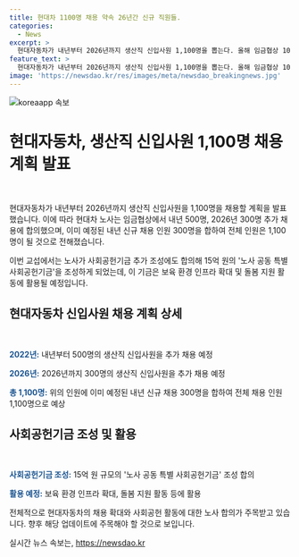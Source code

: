 ```yaml
---
title: 현대차 1100명 채용 약속 26년간 신규 직원들.
categories:
  - News
excerpt: >
  현대자동차가 내년부터 2026년까지 생산직 신입사원 1,100명을 뽑는다. 올해 임금협상 10차 교섭에서 내년 500명, 2026년 300명 등 800명 추가 채용에 합의. 이미 예정된 내년 신규 채용 300명까지 합하면 전체 인원은 1,100명. 노사는 사회공헌기금 추가 조성에도 합의하면서 15억 원의 노사 공동 특별 사회공헌기금을 조성, 보육 환경 인프라 확대 등 돌봄 지원 활동 등에 쓸 예정.
feature_text: >
  현대자동차가 내년부터 2026년까지 생산직 신입사원 1,100명을 뽑는다. 올해 임금협상 10차 교섭에서 내년 500명, 2026년 300명 등 800명 추가 채용에 합의. 이미 예정된 내년 신규 채용 300명까지 합하면 전체 인원은 1,100명. 노사는 사회공헌기금 추가 조성에도 합의하면서 15억 원의 노사 공동 특별 사회공헌기금을 조성, 보육 환경 인프라 확대 등 돌봄 지원 활동 등에 쓸 예정.
image: 'https://newsdao.kr/res/images/meta/newsdao_breakingnews.jpg'
---
```


<p><img src="https://newsdao.kr/res/images/meta/newsdao_breakingnews.jpg" alt="koreaapp 속보" /></p>

<h1>현대자동차, 생산직 신입사원 1,100명 채용 계획 발표</h1>

<p data-ke-size="size16">&nbsp;</p>

<p>현대자동차가 내년부터 2026년까지 생산직 신입사원을 1,100명을 채용할 계획을 발표했습니다. 이에 따라 현대차 노사는 임금협상에서 내년 500명, 2026년 300명 추가 채용에 합의했으며, 이미 예정된 내년 신규 채용 인원 300명을 합하여 전체 인원은 1,100명이 될 것으로 전해졌습니다.</p>

<p>이번 교섭에서는 노사가 사회공헌기금 추가 조성에도 합의해 15억 원의 '노사 공동 특별 사회공헌기금'을 조성하게 되었는데, 이 기금은 보육 환경 인프라 확대 및 돌봄 지원 활동에 활용될 예정입니다.</p>

<h2 data-ke-size="size26">현대자동차 신입사원 채용 계획 상세</h2>

<p data-ke-size="size16">&nbsp;</p>

<p><b><span style="color: #1a5490;">2022년:</span></b> 내년부터 500명의 생산직 신입사원을 추가 채용 예정</p>

<p><b><span style="color: #1a5490;">2026년:</span></b> 2026년까지 300명의 생산직 신입사원을 추가 채용 예정</p>

<p><b><span style="color: #1a5490;">총 1,100명:</span></b> 위의 인원에 이미 예정된 내년 신규 채용 300명을 합하여 전체 채용 인원 1,100명으로 예상</p>

<h2 data-ke-size="size26">사회공헌기금 조성 및 활용</h2>

<p data-ke-size="size16">&nbsp;</p>

<p><b><span style="color: #1a5490;">사회공헌기금 조성:</span></b> 15억 원 규모의 '노사 공동 특별 사회공헌기금' 조성 합의</p>

<p><b><span style="color: #1a5490;">활용 예정:</span></b> 보육 환경 인프라 확대, 돌봄 지원 활동 등에 활용</p>

<p>전체적으로 현대자동차의 채용 확대와 사회공헌 활동에 대한 노사 합의가 주목받고 있습니다. 향후 해당 업데이트에 주목해야 할 것으로 보입니다.</p>
실시간 뉴스 속보는, <a href="https://newsdao.kr" rel="dofollow">https://newsdao.kr</a>


